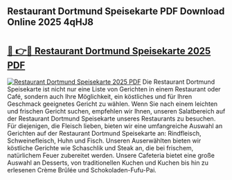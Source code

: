 ## Restaurant Dortmund Speisekarte PDF Download Online 2025 4qHJ8

# <h2><a href="http://gcatzvh.nevu.top/?p=Restaurant+Dortmund+Speisekarte">🔗 👉🔴 Restaurant Dortmund Speisekarte 2025 PDF</a></h2>

[![Restaurant Dortmund Speisekarte 2025 PDF](https://i.imgur.com/dBaPXMq.png)](http://gcatzvh.nevu.top/?p=Restaurant+Dortmund+Speisekarte)
Die Restaurant Dortmund Speisekarte ist nicht nur eine Liste von Gerichten in einem Restaurant oder Café, sondern auch Ihre Möglichkeit, ein köstliches und für Ihren Geschmack geeignetes Gericht zu wählen. Wenn Sie nach einem leichten und frischen Gericht suchen, empfehlen wir Ihnen, unseren Salatbereich auf der Restaurant Dortmund Speisekarte unseres Restaurants zu besuchen. Für diejenigen, die Fleisch lieben, bieten wir eine umfangreiche Auswahl an Gerichten auf der Restaurant Dortmund Speisekarte an: Rindfleisch, Schweinefleisch, Huhn und Fisch. Unseren Auserwählten bieten wir köstliche Gerichte wie Schaschlik und Steak an, die bei frischem, natürlichem Feuer zubereitet werden. Unsere Cafeteria bietet eine große Auswahl an Desserts, von traditionellen Kuchen und Kuchen bis hin zu erlesenen Crème Brûlée und Schokoladen-Fufu-Pai.
